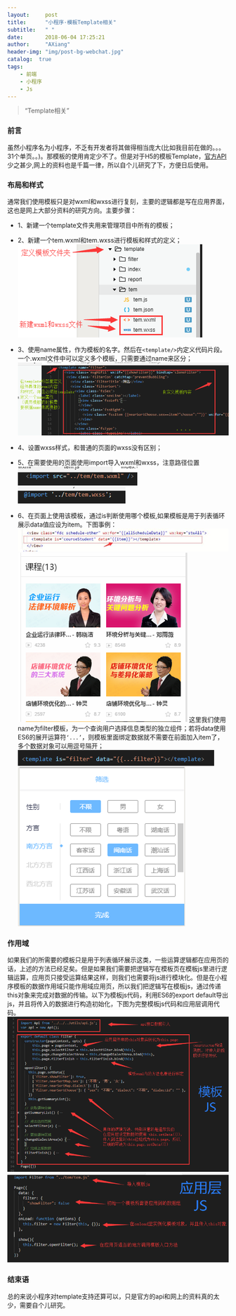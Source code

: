 ```yaml
---
layout:     post
title:      "小程序·模板Template相关"
subtitle:   " "
date:       2018-06-04 17:25:21
author:     "AXiang"
header-img: "img/post-bg-webchat.jpg"
catalog:  true
tags:
    - 前端
    - 小程序
    - Js
---
```


> “Template相关”

### 前言 
虽然小程序名为小程序，不乏有开发者将其做得相当庞大(比如我目前在做的。。。31个单页。。)。那模板的使用肯定少不了。但是对于H5的模板Template，[官方API](https://developers.weixin.qq.com/miniprogram/dev/framework/view/wxml/template.html)少之甚少,网上的资料也是千篇一律，所以自个儿研究了下，方便日后使用。

### 布局和样式

通常我们使用模板只是对wxml和wxss进行复刻，主要的逻辑都是写在应用界面，这也是网上大部分资料的研究方向。主要步骤：
- 1、新建一个template文件夹用来管理项目中所有的模板； 
- 2、新建一个tem.wxml和tem.wxss进行模板和样式的定义； 
![新建实例](/img/in-post/post-xcx/xcx_1806_1.png)

- 3、使用name属性，作为模板的名字。然后在`<template/>`内定义代码片段。一个.wxml文件中可以定义多个模板，只需要通过name来区分； 
![wxml模板引用](/img/in-post/post-xcx/xcx_1806_2.png)
- 4、设置wxss样式，和普通的页面的wxss没有区别；
- 5、在需要使用的页面使用import导入wxml和wxss，注意路径位置
![导入wxml](/img/in-post/post-xcx/xcx_1806_3.png)
![导入wxss](/img/in-post/post-xcx/xcx_1806_4.png)
- 6、在页面上使用该模板，通过is判断使用哪个模板,如果模板是用于列表循环展示data值应设为item。下图事例：
![列表循环模板](/img/in-post/post-xcx/xcx_1806_5.jpg)
![列表循环模板](/img/in-post/post-xcx/xcx_1806_6.png)
这里我们使用name为filter模板，为一个查询用户选择信息类型的独立组件；若将data使用ES6的展开运算符`‘...’`，则模板里面绑定数据就不需要在前面加入item了，多个数据对象可以用逗号隔开；
![独立模板](/img/in-post/post-xcx/xcx_1806_7.png)
![独立模板](/img/in-post/post-xcx/xcx_1806_8.png)

### 作用域
如果我们的所需要的模板只是用于列表循环展示这类，一些运算逻辑都在应用页的话，上述的方法已经足矣。但是如果我们需要把逻辑写在模板页在模板js里进行逻辑运算，应用页只接受运算结果这样，则我们也需要将js进行模块化。但是在小程序模板的数据作用域只能作用域应用页，所以我们把逻辑写在模板js，通过传递this对象来完成对数据的传输。以下为模板js代码，利用ES6的export default导出js，并且将传入的数据进行构造初始化，下图为完整模板js代码和应用层调用代码。
![JS模板](/img/in-post/post-xcx/xcx_1806_9.png)
![应用层调用](/img/in-post/post-xcx/xcx_1806_10.png)

### 结束语
总的来说小程序对template支持还算可以，只是官方的api和网上的资料真的太少，需要自个儿研究。











